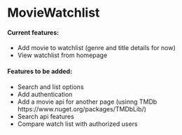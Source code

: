 # MovieWatchlist
#### Current features:
<ul>
<li>Add movie to watchlist (genre and title details for now)</li>
<li>View watchlist from homepage</li>
</ul>
  
#### Features to be added:
<ul>
<li>Search and list options</li>
<li>Add authentication</li>
<li>Add a movie api for another page (usinng TMDb https://www.nuget.org/packages/TMDbLib/)</li>
<li>Search api features</li>
<li>Compare watch list with authorized users</li>
</ul>
